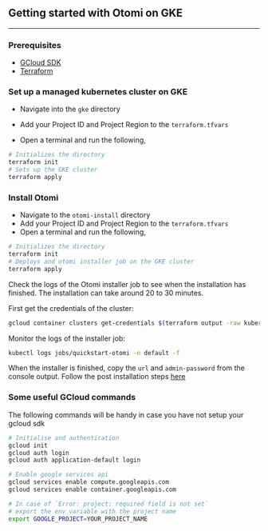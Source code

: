 ## Getting started with Otomi on GKE

---

### Prerequisites

- [GCloud SDK](https://cloud.google.com/sdk/docs/install)
- [Terraform](https://cloud.google.com/sdk/docs/install)

### Set up a managed kubernetes cluster on GKE

- Navigate into the `gke` directory
- Add your Project ID and Project Region to the `terraform.tfvars`

- Open a terminal and run the following,

```bash
# Initializes the directory
terraform init
# Sets up the GKE cluster
terraform apply
```
### Install Otomi

- Navigate to the `otomi-install` directory
- Add your Project ID and Project Region to the `terraform.tfvars`
- Open a terminal and run the following,

```bash
# Initializes the directory
terraform init
# Deploys and otomi installer job on the GKE cluster
terraform apply
```

Check the logs of the Otomi installer job to see when the installation has finished. The installation can take around 20 to 30 minutes.

First get the credentials of the cluster:

```bash
gcloud container clusters get-credentials $(terraform output -raw kubernetes_cluster_name) --region $(terraform output -raw region)
```

Monitor the logs of the installer job:

```bash
kubectl logs jobs/quickstart-otomi -n default -f
```

When the installer is finished, copy the `url` and `admin-password` from the console output. Follow the post installation steps [here](https://otomi.io/docs/installation/post-install)

### Some useful GCloud commands

The following commands will be handy in case you have not setup your gcloud sdk

```bash
# Initialise and authentication
gcloud init
gcloud auth login
gcloud auth application-default login

# Enable google services api
gcloud services enable compute.googleapis.com
gcloud services enable container.googleapis.com

# In case of `Error: project: required field is not set`
# export the env variable with the project name
export GOOGLE_PROJECT=YOUR_PROJECT_NAME
```
